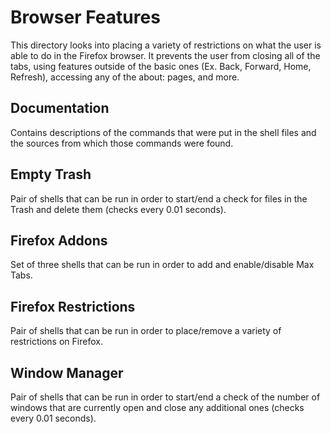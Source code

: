 # Browser Features
This directory looks into placing a variety of restrictions on what
the user is able to do in the Firefox browser.  It prevents the user from closing
all of the tabs, using features outside of the basic ones (Ex. Back, Forward, Home,
Refresh), accessing any of the about: pages, and more.

## Documentation
Contains descriptions of the commands that were put in the shell files and the
sources from which those commands were found.

## Empty Trash
Pair of shells that can be run in order to start/end a check for files in the Trash
and delete them (checks every 0.01 seconds).

## Firefox Addons
Set of three shells that can be run in order to add and enable/disable Max Tabs.

## Firefox Restrictions
Pair of shells that can be run in order to place/remove a variety of restrictions
on Firefox.

## Window Manager
Pair of shells that can be run in order to start/end a check of the number of windows
that are currently open and close any additional ones (checks every 0.01 seconds).
